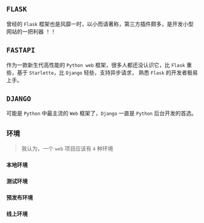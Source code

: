 ## `FLASK`
曾经的 `Flask` 框架也是风靡一时，以小而请著称，第三方插件颇多，是开发小型网站的一把利器 ！！

## `FASTAPI`
作为一款新生代高性能的 `Python web` 框架，很多人都还没认识它，比 `Flask` 重些，基于 `Starlette`，比 `Django` 轻些，支持异步请求，
熟悉 `Flask` 的开发者极易上手。

## `DJANGO`
可能是 `Python` 中最主流的 `Web` 框架了，`Django` 一直是 `Python` 后台开发的首选。

## `环境`

> 我认为，一个 `web` 项目应该有 `4` 种环境

### `本地环境`

### `测试环境`

### `预发布环境`

### `线上环境`